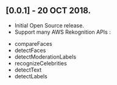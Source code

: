 ## [0.0.1] - 20 OCT 2018.

* Initial Open Source release.
* Support many AWS Rekognition APIs : 
 - compareFaces
 - detectFaces
 - detectModerationLabels
 - recognizeCelebrities
 - detectText
 - detectLabels
